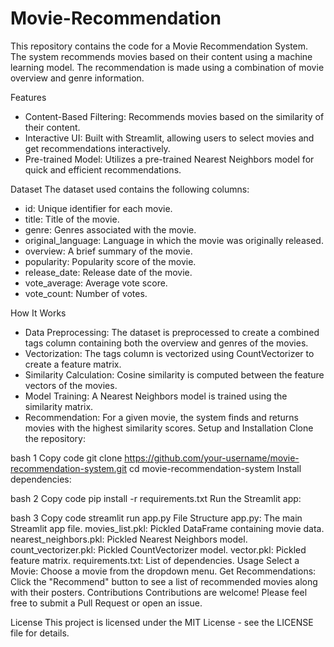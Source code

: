 # Movie-Recommendation
This repository contains the code for a Movie Recommendation System. The system recommends movies based on their content using a machine learning model. The recommendation is made using a combination of movie overview and genre information.

Features
* Content-Based Filtering: Recommends movies based on the similarity of their content.
* Interactive UI: Built with Streamlit, allowing users to select movies and get recommendations interactively.
* Pre-trained Model: Utilizes a pre-trained Nearest Neighbors model for quick and efficient recommendations.

Dataset
The dataset used contains the following columns:

* id: Unique identifier for each movie.
* title: Title of the movie.
* genre: Genres associated with the movie.
* original_language: Language in which the movie was originally released.
* overview: A brief summary of the movie.
* popularity: Popularity score of the movie.
* release_date: Release date of the movie.
* vote_average: Average vote score.
* vote_count: Number of votes.

How It Works
* Data Preprocessing: The dataset is preprocessed to create a combined tags column containing both the overview and genres of the movies.
* Vectorization: The tags column is vectorized using CountVectorizer to create a feature matrix.
* Similarity Calculation: Cosine similarity is computed between the feature vectors of the movies.
* Model Training: A Nearest Neighbors model is trained using the similarity matrix.
* Recommendation: For a given movie, the system finds and returns movies with the highest similarity scores.
Setup and Installation
Clone the repository:

bash
1 Copy code
git clone https://github.com/your-username/movie-recommendation-system.git
cd movie-recommendation-system
Install dependencies:

bash
2 Copy code
pip install -r requirements.txt
Run the Streamlit app:

bash
3 Copy code
streamlit run app.py
File Structure
app.py: The main Streamlit app file.
movies_list.pkl: Pickled DataFrame containing movie data.
nearest_neighbors.pkl: Pickled Nearest Neighbors model.
count_vectorizer.pkl: Pickled CountVectorizer model.
vector.pkl: Pickled feature matrix.
requirements.txt: List of dependencies.
Usage
Select a Movie: Choose a movie from the dropdown menu.
Get Recommendations: Click the "Recommend" button to see a list of recommended movies along with their posters.
Contributions
Contributions are welcome! Please feel free to submit a Pull Request or open an issue.

License
This project is licensed under the MIT License - see the LICENSE file for details.


